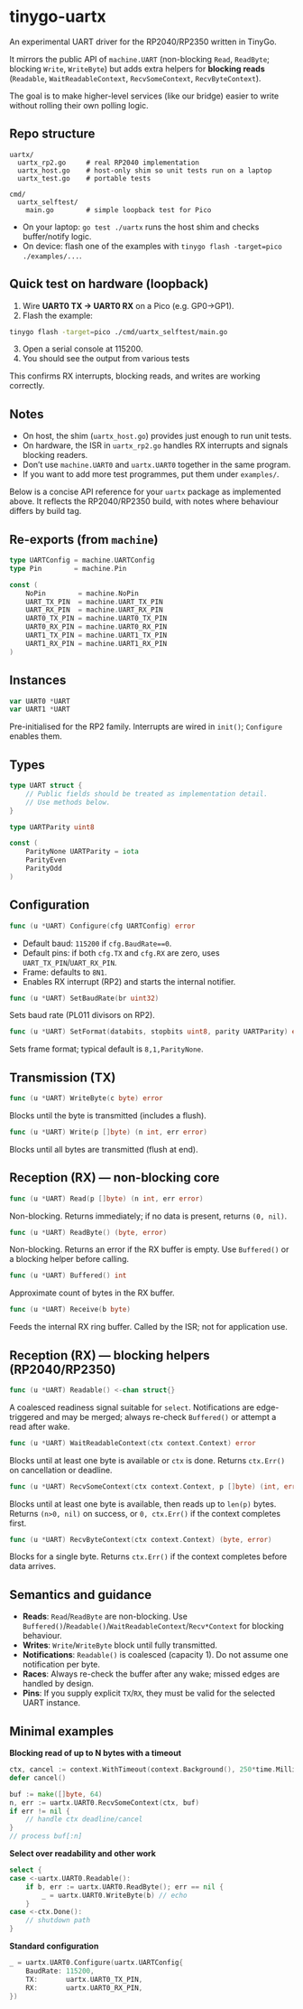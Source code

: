 # tinygo-uartx

An experimental UART driver for the RP2040/RP2350 written in TinyGo.

It mirrors the public API of `machine.UART` (non-blocking `Read`, `ReadByte`; blocking `Write`, `WriteByte`) but adds extra helpers for **blocking reads** (`Readable`, `WaitReadableContext`, `RecvSomeContext`, `RecvByteContext`).

The goal is to make higher-level services (like our bridge) easier to write without rolling their own polling logic.

## Repo structure

```
uartx/
  uartx_rp2.go     # real RP2040 implementation
  uartx_host.go    # host-only shim so unit tests run on a laptop
  uartx_test.go    # portable tests

cmd/
  uartx_selftest/
    main.go        # simple loopback test for Pico
```

* On your laptop: `go test ./uartx` runs the host shim and checks buffer/notify logic.
* On device: flash one of the examples with `tinygo flash -target=pico ./examples/...`.

## Quick test on hardware (loopback)

1. Wire **UART0 TX → UART0 RX** on a Pico (e.g. GP0→GP1).
2. Flash the example:

```bash
tinygo flash -target=pico ./cmd/uartx_selftest/main.go
```

3. Open a serial console at 115200.
4. You should see the output from various tests

This confirms RX interrupts, blocking reads, and writes are working correctly.

## Notes

* On host, the shim (`uartx_host.go`) provides just enough to run unit tests.
* On hardware, the ISR in `uartx_rp2.go` handles RX interrupts and signals blocking readers.
* Don’t use `machine.UART0` and `uartx.UART0` together in the same program.
* If you want to add more test programmes, put them under `examples/`.


Below is a concise API reference for your `uartx` package as implemented above. It reflects the RP2040/RP2350 build, with notes where behaviour differs by build tag.

## Re-exports (from `machine`)

```go
type UARTConfig = machine.UARTConfig
type Pin        = machine.Pin

const (
    NoPin        = machine.NoPin
    UART_TX_PIN  = machine.UART_TX_PIN
    UART_RX_PIN  = machine.UART_RX_PIN
    UART0_TX_PIN = machine.UART0_TX_PIN
    UART0_RX_PIN = machine.UART0_RX_PIN
    UART1_TX_PIN = machine.UART1_TX_PIN
    UART1_RX_PIN = machine.UART1_RX_PIN
)
```

## Instances

```go
var UART0 *UART
var UART1 *UART
```

Pre-initialised for the RP2 family. Interrupts are wired in `init()`; `Configure` enables them.

## Types

```go
type UART struct {
    // Public fields should be treated as implementation detail.
    // Use methods below.
}

type UARTParity uint8

const (
    ParityNone UARTParity = iota
    ParityEven
    ParityOdd
)
```

## Configuration

```go
func (u *UART) Configure(cfg UARTConfig) error
```

* Default baud: `115200` if `cfg.BaudRate==0`.
* Default pins: if both `cfg.TX` and `cfg.RX` are zero, uses `UART_TX_PIN`/`UART_RX_PIN`.
* Frame: defaults to `8N1`.
* Enables RX interrupt (RP2) and starts the internal notifier.

```go
func (u *UART) SetBaudRate(br uint32)
```

Sets baud rate (PL011 divisors on RP2).

```go
func (u *UART) SetFormat(databits, stopbits uint8, parity UARTParity) error
```

Sets frame format; typical default is `8,1,ParityNone`.

## Transmission (TX)

```go
func (u *UART) WriteByte(c byte) error
```

Blocks until the byte is transmitted (includes a flush).

```go
func (u *UART) Write(p []byte) (n int, err error)
```

Blocks until all bytes are transmitted (flush at end).

## Reception (RX) — non-blocking core

```go
func (u *UART) Read(p []byte) (n int, err error)
```

Non-blocking. Returns immediately; if no data is present, returns `(0, nil)`.

```go
func (u *UART) ReadByte() (byte, error)
```

Non-blocking. Returns an error if the RX buffer is empty. Use `Buffered()` or a blocking helper before calling.

```go
func (u *UART) Buffered() int
```

Approximate count of bytes in the RX buffer.

```go
func (u *UART) Receive(b byte)
```

Feeds the internal RX ring buffer. Called by the ISR; not for application use.

## Reception (RX) — blocking helpers (RP2040/RP2350)

```go
func (u *UART) Readable() <-chan struct{}
```

A coalesced readiness signal suitable for `select`. Notifications are edge-triggered and may be merged; always re-check `Buffered()` or attempt a read after wake.

```go
func (u *UART) WaitReadableContext(ctx context.Context) error
```

Blocks until at least one byte is available or `ctx` is done. Returns `ctx.Err()` on cancellation or deadline.

```go
func (u *UART) RecvSomeContext(ctx context.Context, p []byte) (int, error)
```

Blocks until at least one byte is available, then reads up to `len(p)` bytes. Returns `(n>0, nil)` on success, or `0, ctx.Err()` if the context completes first.

```go
func (u *UART) RecvByteContext(ctx context.Context) (byte, error)
```

Blocks for a single byte. Returns `ctx.Err()` if the context completes before data arrives.

## Semantics and guidance

* **Reads**: `Read`/`ReadByte` are non-blocking. Use `Buffered()`/`Readable()`/`WaitReadableContext`/`Recv*Context` for blocking behaviour.
* **Writes**: `Write`/`WriteByte` block until fully transmitted.
* **Notifications**: `Readable()` is coalesced (capacity 1). Do not assume one notification per byte.
* **Races**: Always re-check the buffer after any wake; missed edges are handled by design.
* **Pins**: If you supply explicit `TX`/`RX`, they must be valid for the selected UART instance.

## Minimal examples

**Blocking read of up to N bytes with a timeout**

```go
ctx, cancel := context.WithTimeout(context.Background(), 250*time.Millisecond)
defer cancel()

buf := make([]byte, 64)
n, err := uartx.UART0.RecvSomeContext(ctx, buf)
if err != nil {
    // handle ctx deadline/cancel
}
// process buf[:n]
```

**Select over readability and other work**

```go
select {
case <-uartx.UART0.Readable():
    if b, err := uartx.UART0.ReadByte(); err == nil {
        _ = uartx.UART0.WriteByte(b) // echo
    }
case <-ctx.Done():
    // shutdown path
}
```

**Standard configuration**

```go
_ = uartx.UART0.Configure(uartx.UARTConfig{
    BaudRate: 115200,
    TX:       uartx.UART0_TX_PIN,
    RX:       uartx.UART0_RX_PIN,
})
```
